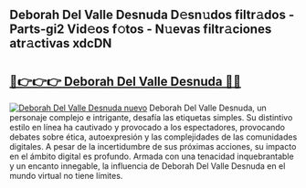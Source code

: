 ## Deborah Del Valle Desnuda D𝚎sn𝚞dos filtr𝚊dos - Parts-gi2 Vid𝚎os f𝚘tos - N𝚞evas filtr𝚊ciones atr𝚊ctivas xdcDN

# <h2><a href="http://mb8qz2.tromn.icu/?c=Deborah+Del+Valle+Desnuda">🔗👉👉👉 Deborah Del Valle Desnuda 🔗🔗</a></h2>

[![Deborah Del Valle Desnuda nuevo](https://i.imgur.com/pEAQMta.gif)](http://mb8qz2.tromn.icu/?c=Deborah+Del+Valle+Desnuda)
Deborah Del Valle Desnuda, un personaje complejo e intrigante, desafía las etiquetas simples. Su distintivo estilo en línea ha cautivado y provocado a los espectadores, provocando debates sobre ética, autoexpresión y las complejidades de las comunidades digitales. A pesar de la incertidumbre de sus próximas acciones, su impacto en el ámbito digital es profundo. Armada con una tenacidad inquebrantable y un encanto innegable, la influencia de Deborah Del Valle Desnuda en el mundo virtual no tiene límites.
